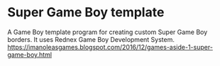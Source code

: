 # Super Game Boy template
A Game Boy template program for creating custom Super Game Boy borders. It uses Rednex Game Boy Development System.
https://imanoleasgames.blogspot.com/2016/12/games-aside-1-super-game-boy.html
